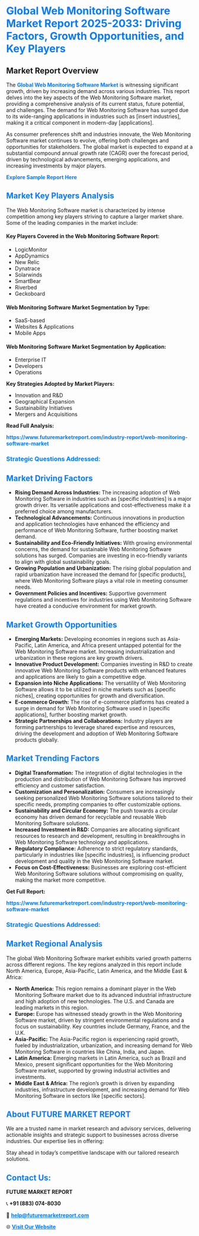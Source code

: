 <h1 style="color: #007BFF;">Global Web Monitoring Software Market Report 2025-2033: Driving Factors, Growth Opportunities, and Key Players</h1>

<section id="overview">
<h2>Market Report Overview</h2>
<p>The <a href="https://www.futuremarketreport.com/industry-report/web-monitoring-software-market" style="color: #007BFF; text-decoration: none;"><strong>Global Web Monitoring Software Market</strong></a> is witnessing significant growth, driven by increasing demand across various industries. This report delves into the key aspects of the Web Monitoring Software market, providing a comprehensive analysis of its current status, future potential, and challenges. The demand for Web Monitoring Software has surged due to its wide-ranging applications in industries such as [insert industries], making it a critical component in modern-day [applications].</p>
<p>As consumer preferences shift and industries innovate, the Web Monitoring Software market continues to evolve, offering both challenges and opportunities for stakeholders. The global market is expected to expand at a substantial compound annual growth rate (CAGR) over the forecast period, driven by technological advancements, emerging applications, and increasing investments by major players.</p>
</section>

<section id="overview">
<p><a href="https://www.futuremarketreport.com/request-sample/reportId=56626" style="color: #007BFF; text-decoration: none;"><strong>Explore Sample Report Here</strong></a></p>
</section>

<section id="key-players">
<h2 style="color: #007BFF;">Market Key Players Analysis</h2>
<p>The Web Monitoring Software market is characterized by intense competition among key players striving to capture a larger market share. Some of the leading companies in the market include:</p>
<h4>Key Players Covered in the Web Monitoring Software Report:</h4>
<ul><li>LogicMonitor</li><li>AppDynamics</li><li>New Relic</li><li>Dynatrace</li><li>Solarwinds</li><li>SmartBear</li><li>Riverbed</li><li>Geckoboard</li></ul>
<h4>Web Monitoring Software Market Segmentation by Type:</h4>
<ul><li>SaaS-based</li><li>Websites &amp; Applications</li><li>Mobile Apps</li></ul>

<h4>Web Monitoring Software Market Segmentation by Application:</h4>
<ul><li>Enterprise IT</li><li>Developers</li><li>Operations</li></ul>
<p><strong>Key Strategies Adopted by Market Players:</strong></p>
<ul>
<li>Innovation and R&D</li>
<li>Geographical Expansion</li>
<li>Sustainability Initiatives</li>
<li>Mergers and Acquisitions</li>
</ul>
</section>

<section>
<p><strong>Read Full Analysis: </strong></p><a href="https://www.futuremarketreport.com/industry-report/web-monitoring-software-market" style="color: #007BFF; text-decoration: none;"><strong>https://www.futuremarketreport.com/industry-report/web-monitoring-software-market</strong></a>
<h3 style="color: #007BFF;">Strategic Questions Addressed:</h3>
</section>

<section id="driving-factors">
<h2 style="color: #007BFF;">Market Driving Factors</h2>
<ul>
<li><strong>Rising Demand Across Industries:</strong> The increasing adoption of Web Monitoring Software in industries such as [specific industries] is a major growth driver. Its versatile applications and cost-effectiveness make it a preferred choice among manufacturers.</li>
<li><strong>Technological Advancements:</strong> Continuous innovations in production and application technologies have enhanced the efficiency and performance of Web Monitoring Software, further boosting market demand.</li>
<li><strong>Sustainability and Eco-Friendly Initiatives:</strong> With growing environmental concerns, the demand for sustainable Web Monitoring Software solutions has surged. Companies are investing in eco-friendly variants to align with global sustainability goals.</li>
<li><strong>Growing Population and Urbanization:</strong> The rising global population and rapid urbanization have increased the demand for [specific products], where Web Monitoring Software plays a vital role in meeting consumer needs.</li>
<li><strong>Government Policies and Incentives:</strong> Supportive government regulations and incentives for industries using Web Monitoring Software have created a conducive environment for market growth.</li>
</ul>
</section>

<section id="growth-opportunities">
<h2 style="color: #007BFF;">Market Growth Opportunities</h2>
<ul>
<li><strong>Emerging Markets:</strong> Developing economies in regions such as Asia-Pacific, Latin America, and Africa present untapped potential for the Web Monitoring Software market. Increasing industrialization and urbanization in these regions are key growth drivers.</li>
<li><strong>Innovative Product Development:</strong> Companies investing in R&D to create innovative Web Monitoring Software products with enhanced features and applications are likely to gain a competitive edge.</li>
<li><strong>Expansion into Niche Applications:</strong> The versatility of Web Monitoring Software allows it to be utilized in niche markets such as [specific niches], creating opportunities for growth and diversification.</li>
<li><strong>E-commerce Growth:</strong> The rise of e-commerce platforms has created a surge in demand for Web Monitoring Software used in [specific applications], further boosting market growth.</li>
<li><strong>Strategic Partnerships and Collaborations:</strong> Industry players are forming partnerships to leverage shared expertise and resources, driving the development and adoption of Web Monitoring Software products globally.</li>
</ul>
</section>

<section id="trending-factors">
<h2 style="color: #007BFF;">Market Trending Factors</h2>
<ul>
<li><strong>Digital Transformation:</strong> The integration of digital technologies in the production and distribution of Web Monitoring Software has improved efficiency and customer satisfaction.</li>
<li><strong>Customization and Personalization:</strong> Consumers are increasingly seeking personalized Web Monitoring Software solutions tailored to their specific needs, prompting companies to offer customizable options.</li>
<li><strong>Sustainability and Circular Economy:</strong> The push towards a circular economy has driven demand for recyclable and reusable Web Monitoring Software solutions.</li>
<li><strong>Increased Investment in R&D:</strong> Companies are allocating significant resources to research and development, resulting in breakthroughs in Web Monitoring Software technology and applications.</li>
<li><strong>Regulatory Compliance:</strong> Adherence to strict regulatory standards, particularly in industries like [specific industries], is influencing product development and quality in the Web Monitoring Software market.</li>
<li><strong>Focus on Cost-Effectiveness:</strong> Businesses are exploring cost-efficient Web Monitoring Software solutions without compromising on quality, making the market more competitive.</li>
</ul>
</section>

<section>
<p><strong>Get Full Report: </strong></p><a href="https://www.futuremarketreport.com/industry-report/web-monitoring-software-market" style="color: #007BFF; text-decoration: none;"><strong>https://www.futuremarketreport.com/industry-report/web-monitoring-software-market</strong></a>
<h3 style="color: #007BFF;">Strategic Questions Addressed:</h3>
</section>


<section id="regional-analysis">
<h2 style="color: #007BFF;">Market Regional Analysis</h2>
<p>The global Web Monitoring Software market exhibits varied growth patterns across different regions. The key regions analyzed in this report include North America, Europe, Asia-Pacific, Latin America, and the Middle East & Africa:</p>
<ul>
<li><strong>North America:</strong> This region remains a dominant player in the Web Monitoring Software market due to its advanced industrial infrastructure and high adoption of new technologies. The U.S. and Canada are leading markets in this region.</li>
<li><strong>Europe:</strong> Europe has witnessed steady growth in the Web Monitoring Software market, driven by stringent environmental regulations and a focus on sustainability. Key countries include Germany, France, and the U.K.</li>
<li><strong>Asia-Pacific:</strong> The Asia-Pacific region is experiencing rapid growth, fueled by industrialization, urbanization, and increasing demand for Web Monitoring Software in countries like China, India, and Japan.</li>
<li><strong>Latin America:</strong> Emerging markets in Latin America, such as Brazil and Mexico, present significant opportunities for the Web Monitoring Software market, supported by growing industrial activities and investments.</li>
<li><strong>Middle East & Africa:</strong> The region’s growth is driven by expanding industries, infrastructure development, and increasing demand for Web Monitoring Software in sectors like [specific sectors].</li>
</ul>
</section>

<footer>
<h2 style="color: #007BFF;">About FUTURE MARKET REPORT</h2>
<p>We are a trusted name in market research and advisory services, delivering actionable insights and strategic support to businesses across diverse industries. Our expertise lies in offering:</p>

<p>Stay ahead in today’s competitive landscape with our tailored research solutions.</p>

<h2 style="color: #007BFF;">Contact Us:</h2>
<p><strong>FUTURE MARKET REPORT</strong></p>
<p>📞 <strong>+91 (883) 074-8030</strong></p>
<p>📧 <strong><a href="mailto:help@futuremarketreport.com" style="color: #007BFF;">help@futuremarketreport.com</a></strong></p>
<p>🌐 <strong><a href="https://www.futuremarketreport.com/" style="color: #007BFF;">Visit Our Website</a></strong></p>
</footer>